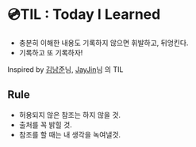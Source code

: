 # 💿TIL : Today I Learned

* 충분히 이해한 내용도 기록하지 않으면 휘발하고, 뒤엉킨다.
* 기록하고 또 기록하자!

Inspired by [김남준](https:/github.com/namjunemy/TIL)님, [JayJin](http://milooy.github.io/TIL/)님 의 TIL


## Rule
* 허용되지 않은 참조는 하지 않을 것. 
* 출처를 꼭 밝힐 것.
* 참조를 할 때는 내 생각을 녹여낼것.
